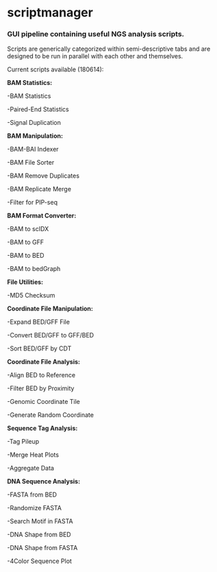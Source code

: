 # scriptmanager
### GUI pipeline containing useful NGS analysis scripts.

Scripts are generically categorized within semi-descriptive tabs and are designed to be run in parallel with each other and themselves.

Current scripts available (180614):

**BAM Statistics:**

  -BAM Statistics
  
  -Paired-End Statistics
  
  -Signal Duplication
  

**BAM Manipulation:**

  -BAM-BAI Indexer
  
  -BAM File Sorter
  
  -BAM Remove Duplicates
  
  -BAM Replicate Merge
  
  -Filter for PIP-seq
  

**BAM Format Converter:**

  -BAM to scIDX
  
  -BAM to GFF
  
  -BAM to BED
  
  -BAM to bedGraph
  
  
**File Utilities:**

  -MD5 Checksum
  
  
**Coordinate File Manipulation:**

  -Expand BED/GFF File
  
  -Convert BED/GFF to GFF/BED
  
  -Sort BED/GFF by CDT
  

**Coordinate File Analysis:**

  -Align BED to Reference
  
  -Filter BED by Proximity
  
  -Genomic Coordinate Tile
  
  -Generate Random Coordinate
  

**Sequence Tag Analysis:**

  -Tag Pileup
  
  -Merge Heat Plots
  
  -Aggregate Data
  

**DNA Sequence Analysis:**

  -FASTA from BED
  
  -Randomize FASTA
  
  -Search Motif in FASTA
  
  -DNA Shape from BED
  
  -DNA Shape from FASTA
  
  -4Color Sequence Plot
  
